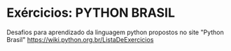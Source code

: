# Exércicios: PYTHON BRASIL
Desafios para aprendizado da linguagem python propostos no site "Python Brasil"  https://wiki.python.org.br/ListaDeExercicios
